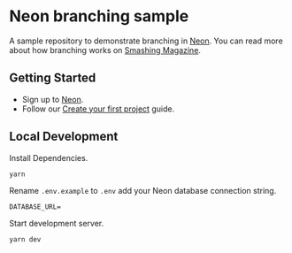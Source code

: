 # Neon branching sample

A sample repository to demonstrate branching in [Neon](https://neon.tech/). You can read more about how branching works on [Smashing Magazine](https://www.smashingmagazine.com/).

## Getting Started

- Sign up to [Neon](https://neon.tech/).
- Follow our [Create your first project](https://neon.tech/docs/get-started-with-neon/setting-up-a-project) guide.

## Local Development

Install Dependencies.

```
yarn
```

Rename `.env.example` to `.env` add your Neon database connection string.

```
DATABASE_URL=
```

Start development server.

```
yarn dev
```
